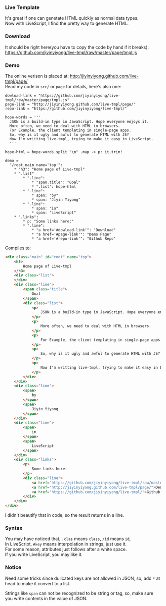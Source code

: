 
### Live Template

It's great if one can genetate HTML quickly as normal data types.  
Now with LiveScript, I find the pretty way to generate HTML.  


### Download

It should be right here(you have to copy the code by hand if it breaks):  
https://github.com/jiyinyiyong/live-tmpl/raw/master/page/tmpl.js

### Demo

The online verison is placed at: http://jiyinyiyong.github.com/live-tmpl/page/  
Read my code in `src/` or `page` for details, here's also one:  

```livescript
dowload-link = "https://github.com/jiyinyiyong/live-tmpl/raw/master/page/tmpl.js"
page-link = "http://jiyinyiyong.github.com/live-tmpl/page/"
repo-link = "https://github.com/jiyinyiyong/live-tmpl/"

hope-words = '''
  JSON is a build-in type in JavaScript. Hope everyone enjoys it.
  More often, we need to deal with HTML in browsers.
  For Example, the client templating in single-page apps.
  So, why is it ugly and awful to generate HTML with JS?
  Now I'm writting live-tmpl, trying to make it easy in LiveScript.
  '''

hope-html = hope-words.split "\n" .map -> p: it.trim!

demo =
  "/root.main name='top'":
    * "h3": "Home page of Live-tmpl"
    * ".list"
        * ".line":
            * "span.title": "Goal"
            * ".list": hope-html
        * ".line":
            * span: "by"
            * span: "Jiyin Yiyong"
        * ".line":
            * span: "in"
            * span: "LiveScript"
    * ".links":
        * p: "Some links here:"
        * ".line":
            * "a href='#dowload-link'": "Download"
            * "a href='#page-link'": "Demo Page"
            * "a href='#repo-link'": "Github Repo"
```

Compiles to:

```html
<div class="main" id="root" name="top">
    <h3>
        Home page of Live-tmpl
    </h3>
    <div class="list">
    </div>
    <div class="line">
        <span class="title">
            Goal
        </span>
        <div class="list">
            <p>
                JSON is a build-in type in JavaScript. Hope everyone enjoys it.
            </p>
            <p>
                More often, we need to deal with HTML in browsers.
            </p>
            <p>
                For Example, the client templating in single-page apps.
            </p>
            <p>
                So, why is it ugly and awful to generate HTML with JS?
            </p>
            <p>
                Now I'm writting live-tmpl, trying to make it easy in LiveScript.
            </p>
        </div>
    </div>
    <div class="line">
        <span>
            by
        </span>
        <span>
            Jiyin Yiyong
        </span>
    </div>
    <div class="line">
        <span>
            in
        </span>
        <span>
            LiveScript
        </span>
    </div>
    <div class="links">
        <p>
            Some links here:
        </p>
        <div class="line">
            <a href="https://github.com/jiyinyiyong/live-tmpl/raw/master/page/tmpl.js">Download</a>
            <a href="http://jiyinyiyong.github.com/live-tmpl/page/">Demo Page</a>
            <a href="https://github.com/jiyinyiyong/live-tmpl/">Github Repo</a>
        </div>
    </div>
</div>
```

I didn't beautify that in code, so the result returns in a line.

### Syntax

You may have noticed that, `.clas` means `class`, `/id` means `id`,  
In LiveScript, `#key` means interpolation in strings, just use it.  
For some reason, attributes just follows after a white space.  
If you write LiveScript, you may like it.

### Notice

Need some tricks since dulicated keys are not allowed in JSON,
so, add `*` at head to make it convert to a list.

Strings like `span` can not be recognized to be string or tag,
so, make sure you write contents in the value of JSON.